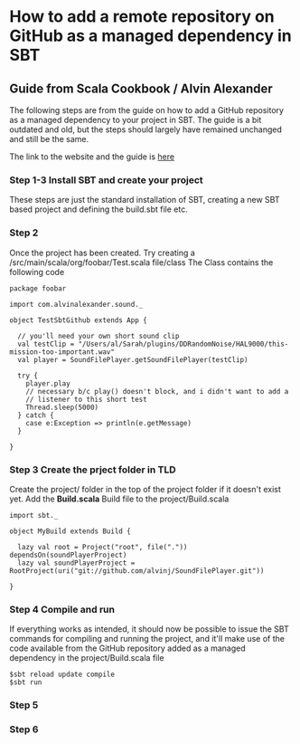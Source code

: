 # How to add a remote repository on GitHub as a managed dependency in SBT

## Guide from Scala Cookbook / Alvin Alexander
The following steps are from the guide on how to add a GitHub repository as a managed dependency to your project in SBT. The guide is a bit outdated and old, but the steps should largely have remained unchanged and still be the same.

The link to the website and the guide is [here](http://alvinalexander.com/scala/using-github-projects-scala-library-dependencies-sbt-sbteclipse)


### Step 1-3 Install SBT and create your project
These steps are just the standard installation of SBT, creating a new SBT based project and defining the build.sbt file etc.


### Step 2
Once the project has been created. Try creating a /src/main/scala/org/foobar/Test.scala file/class
The Class contains the following code

```{scala}
package foobar

import com.alvinalexander.sound._

object TestSbtGithub extends App {

  // you'll need your own short sound clip
  val testClip = "/Users/al/Sarah/plugins/DDRandomNoise/HAL9000/this-mission-too-important.wav"
  val player = SoundFilePlayer.getSoundFilePlayer(testClip)

  try {
    player.play
    // necessary b/c play() doesn't block, and i didn't want to add a
    // listener to this short test
    Thread.sleep(5000)
  } catch {
    case e:Exception => println(e.getMessage)
  }

}
```

### Step 3 Create the prject folder in TLD
Create the project/ folder in the top of the project folder if it doesn't exist yet. Add the **Build.scala** Build file to the project/Build.scala

```{scala}
import sbt._

object MyBuild extends Build {

  lazy val root = Project("root", file(".")) dependsOn(soundPlayerProject)
  lazy val soundPlayerProject = RootProject(uri("git://github.com/alvinj/SoundFilePlayer.git"))

}
```

### Step 4 Compile and run
If everything works as intended, it should now be possible to issue the SBT commands for compiling and running the project, and it'll make use of the code available from the GitHub repository added as a managed dependency in the project/Build.scala file

```{bash}
$sbt reload update compile
$sbt run
```

### Step 5

### Step 6

